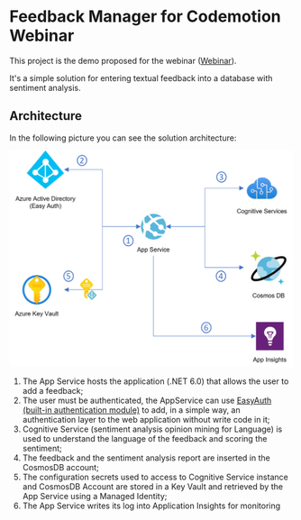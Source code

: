 # Feedback Manager for Codemotion Webinar

This project is the demo proposed for the webinar ([Webinar](https://events.codemotion.com/webinars/costruisci-la-tua-prima-applicazione-web-su-azure)).

It's a simple solution for entering textual feedback into a database with sentiment analysis.

## Architecture

In the following picture you can see the solution architecture:

![](Documentation/Images/Architecture.png)

1. The App Service hosts the application (.NET 6.0) that allows the user to add a feedback;
2. The user must be authenticated, the AppService can use [EasyAuth (built-in authentication module)](https://learn.microsoft.com/en-us/azure/app-service/overview-authentication-authorization) to add, in a simple way, an authentication layer to the web application without write code in it;
3. Cognitive Service (sentiment analysis opinion mining for Language) is used to understand the language of the feedback and scoring the sentiment;
4. The feedback and the sentiment analysis report are inserted in the CosmosDB account;
5. The configuration secrets used to access to Cognitive Service instance and CosmosDB Account are stored in a Key Vault and retrieved by the App Service using a Managed Identity;
6. The App Service writes its log into Application Insights for monitoring
